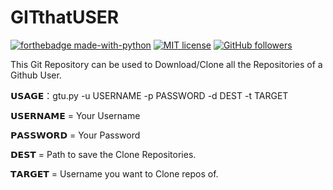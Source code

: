 # GITthatUSER
[![forthebadge made-with-python](http://ForTheBadge.com/images/badges/made-with-python.svg)](https://www.python.org/)
[![MIT license](https://img.shields.io/badge/License-MIT-blue.svg)](https://lbesson.mit-license.org/)
[![GitHub followers](https://img.shields.io/github/followers/Bl4cKc34sEr.svg?style=social&label=Follow&maxAge=2592000)](https://github.com/Bl4cKc34sEr?tab=followers)

This Git Repository can be used to Download/Clone all the Repositories of a Github User.

𝗨𝗦𝗔𝗚𝗘：gtu.py -u USERNAME -p PASSWORD -d DEST -t TARGET
  
𝗨𝗦𝗘𝗥𝗡𝗔𝗠𝗘 = Your Username

𝗣𝗔𝗦𝗦𝗪𝗢𝗥𝗗 = Your Password

𝗗𝗘𝗦𝗧 = Path to save the Clone Repositories.

𝗧𝗔𝗥𝗚𝗘𝗧 = Username you want to Clone repos of.
